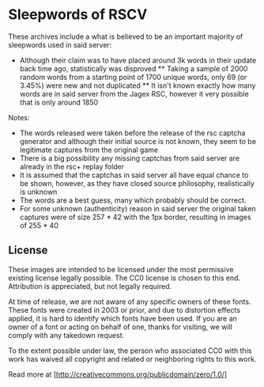 # Sleepwords of RSCV

These archives include a what is believed to be an important majority of sleepwords used in said server:
* Although their claim was to have placed around 3k words in their update back time ago, statistically was disproved
** Taking a sample of 2000 random words from a starting point of 1700 unique words, only 69 (or 3.45%) were new and not duplicated
** It isn't known exactly how many words are in said server from the Jagex RSC, however it very possible that is only around 1850

Notes:
* The words released were taken before the release of the rsc captcha generator and although their initial source is not known, they seem to be legitimate captures from the original game
* There is a big possibility any missing captchas from said server are already in the rsc+ replay folder
* It is assumed that the captchas in said server all have equal chance to be shown, however, as they have closed source philosophy, realistically is unknown
* The words are a best guess, many which probably should be correct.
* For some unknown (authenticity) reason in said server the original taken captures were of size 257 * 42 with the 1px border, resulting in images of 255 * 40

## License
These images are intended to be licensed under the most permissive existing license legally possible.
The CC0 license is chosen to this end.
Attribution is appreciated, but not legally required.

At time of release, we are not aware of any specific owners of these fonts.
These fonts were created in 2003 or prior, and due to distortion effects applied, it is hard to identify which fonts
have been used.
If you are an owner of a font or acting on behalf of one, thanks for visiting, we will comply with any takedown request.

  To the extent possible under law,
  the person who associated CC0
  with this work has waived all copyright and related or neighboring
  rights to this work.

Read more at [http://creativecommons.org/publicdomain/zero/1.0/]

